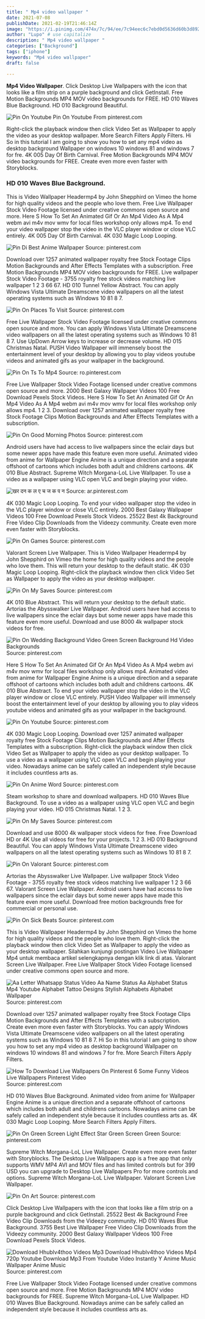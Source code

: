 ```yaml
---
title: " Mp4 video wallpaper "
date: 2021-07-08
publishDate: 2021-02-19T21:46:14Z
image: "https://i.pinimg.com/474x/7c/94/ee/7c94eec6c7ebd0d5636d60b3d89260ca.jpg"
author: "Lupo" # use capitalize
description: " Mp4 video wallpaper "
categories: ["Background"]
tags: ["iphone"]
keywords: "Mp4 video wallpaper"
draft: false

---
```



**Mp4 Video Wallpaper**. Click Desktop Live Wallpapers with the icon that looks like a film strip on a purple background and click GetInstall. Free Motion Backgrounds MP4 MOV video backgrounds for FREE. HD 010 Waves Blue Background. HD 010 Background Beautiful.

![Pin On Youtube](https://i.pinimg.com/originals/bf/5e/ab/bf5eab474af9abfd1723a43bb575a260.jpg "Pin On Youtube")
Pin On Youtube From pinterest.com


Right-click the playback window then click Video Set as Wallpaper to apply the video as your desktop wallpaper. More Search Filters Apply Filters. Hi So in this tutorial I am going to show you how to set any mp4 video as desktop background Wallpaper on windows 10 windows 81 and windows 7 for fre. 4K 005 Day Of Birth Carnival. Free Motion Backgrounds MP4 MOV video backgrounds for FREE. Create even more even faster with Storyblocks.

### HD 010 Waves Blue Background.

This is Video Wallpaper Headermp4 by John Shepphird on Vimeo the home for high quality videos and the people who love them. Free Live Wallpaper Stock Video Footage licensed under creative commons open source and more. Here S How To Set An Animated Gif Or An Mp4 Video As A Mp4 webm avi m4v mov wmv for local files workshop only allows mp4. To end your video wallpaper stop the video in the VLC player window or close VLC entirely. 4K 005 Day Of Birth Carnival. 4K 030 Magic Loop Looping.


![Pin Di Best Anime Wallpaper](https://i.pinimg.com/originals/94/3b/20/943b203be197c8a101fdc23dfc929c1e.jpg "Pin Di Best Anime Wallpaper")
Source: pinterest.com

Download over 1257 animated wallpaper royalty free Stock Footage Clips Motion Backgrounds and After Effects Templates with a subscription. Free Motion Backgrounds MP4 MOV video backgrounds for FREE. Live wallpaper Stock Video Footage - 3755 royalty free stock videos matching live wallpaper 1 2 3 66 67. HD 010 Tunnel Yellow Abstract. You can apply Windows Vista Ultimate Dreamscene video wallpapers on all the latest operating systems such as Windows 10 81 8 7.

![Pin On Places To Visit](https://i.pinimg.com/originals/e8/ec/87/e8ec87427523f44c1a976cf958bab46f.jpg "Pin On Places To Visit")
Source: pinterest.com

Free Live Wallpaper Stock Video Footage licensed under creative commons open source and more. You can apply Windows Vista Ultimate Dreamscene video wallpapers on all the latest operating systems such as Windows 10 81 8 7. Use UpDown Arrow keys to increase or decrease volume. HD 015 Christmas Natal. PUSH Video Wallpaper will immensely boost the entertainment level of your desktop by allowing you to play videos youtube videos and animated gifs as your wallpaper in the background.

![Pin On Ts To Mp4](https://i.pinimg.com/736x/d3/db/7e/d3db7ee278cf0967609b21a3da48ddea.jpg "Pin On Ts To Mp4")
Source: ro.pinterest.com

Free Live Wallpaper Stock Video Footage licensed under creative commons open source and more. 2000 Best Galaxy Wallpaper Videos 100 Free Download Pexels Stock Videos. Here S How To Set An Animated Gif Or An Mp4 Video As A Mp4 webm avi m4v mov wmv for local files workshop only allows mp4. 1 2 3. Download over 1257 animated wallpaper royalty free Stock Footage Clips Motion Backgrounds and After Effects Templates with a subscription.

![Pin On Good Morning Photos](https://i.pinimg.com/736x/bd/89/8d/bd898d6484242e48c0e4fecee1065831.jpg "Pin On Good Morning Photos")
Source: pinterest.com

Android users have had access to live wallpapers since the eclair days but some newer apps have made this feature even more useful. Animated video from anime for Wallpaper Engine Anime is a unique direction and a separate offshoot of cartoons which includes both adult and childrens cartoons. 4K 010 Blue Abstract. Supreme Witch Morgana-LoL Live Wallpaper. To use a video as a wallpaper using VLC open VLC and begin playing your video.

![खर दन क ल ए च ज क प न](https://i.pinimg.com/originals/24/f4/cf/24f4cffccbc63a169f3a0c25c1f2286d.jpg "खर दन क ल ए च ज क प न")
Source: ar.pinterest.com

4K 030 Magic Loop Looping. To end your video wallpaper stop the video in the VLC player window or close VLC entirely. 2000 Best Galaxy Wallpaper Videos 100 Free Download Pexels Stock Videos. 25522 Best 4k Background Free Video Clip Downloads from the Videezy community. Create even more even faster with Storyblocks.

![Pin On Games](https://i.pinimg.com/originals/69/25/39/692539336523963886e01bf46c1ba192.jpg "Pin On Games")
Source: pinterest.com

Valorant Screen Live Wallpaper. This is Video Wallpaper Headermp4 by John Shepphird on Vimeo the home for high quality videos and the people who love them. This will return your desktop to the default static. 4K 030 Magic Loop Looping. Right-click the playback window then click Video Set as Wallpaper to apply the video as your desktop wallpaper.

![Pin On My Saves](https://i.pinimg.com/originals/2a/2e/8f/2a2e8f748fb9450cb74b9b030d0ec411.gif "Pin On My Saves")
Source: pinterest.com

4K 010 Blue Abstract. This will return your desktop to the default static. Artorias the Abysswalker Live Wallpaper. Android users have had access to live wallpapers since the eclair days but some newer apps have made this feature even more useful. Download and use 8000 4k wallpaper stock videos for free.

![Pin On Wedding Background Video Green Screen Background Hd Video Backgrounds](https://i.pinimg.com/originals/69/51/e6/6951e60bb193f8c895db5d0e73c95fef.jpg "Pin On Wedding Background Video Green Screen Background Hd Video Backgrounds")
Source: pinterest.com

Here S How To Set An Animated Gif Or An Mp4 Video As A Mp4 webm avi m4v mov wmv for local files workshop only allows mp4. Animated video from anime for Wallpaper Engine Anime is a unique direction and a separate offshoot of cartoons which includes both adult and childrens cartoons. 4K 010 Blue Abstract. To end your video wallpaper stop the video in the VLC player window or close VLC entirely. PUSH Video Wallpaper will immensely boost the entertainment level of your desktop by allowing you to play videos youtube videos and animated gifs as your wallpaper in the background.

![Pin On Youtube](https://i.pinimg.com/originals/bf/5e/ab/bf5eab474af9abfd1723a43bb575a260.jpg "Pin On Youtube")
Source: pinterest.com

4K 030 Magic Loop Looping. Download over 1257 animated wallpaper royalty free Stock Footage Clips Motion Backgrounds and After Effects Templates with a subscription. Right-click the playback window then click Video Set as Wallpaper to apply the video as your desktop wallpaper. To use a video as a wallpaper using VLC open VLC and begin playing your video. Nowadays anime can be safely called an independent style because it includes countless arts as.

![Pin On Anime Word](https://i.pinimg.com/736x/8c/12/76/8c127648347251ed97694a2a822b7f2c.jpg "Pin On Anime Word")
Source: pinterest.com

Steam workshop to share and download wallpapers. HD 010 Waves Blue Background. To use a video as a wallpaper using VLC open VLC and begin playing your video. HD 015 Christmas Natal. 1 2 3.

![Pin On My Saves](https://i.pinimg.com/originals/58/8e/5b/588e5b6dad1a9acf3e99394a3f02d89f.png "Pin On My Saves")
Source: pinterest.com

Download and use 8000 4k wallpaper stock videos for free. Free Download HD or 4K Use all videos for free for your projects. 1 2 3. HD 010 Background Beautiful. You can apply Windows Vista Ultimate Dreamscene video wallpapers on all the latest operating systems such as Windows 10 81 8 7.

![Pin On Valorant](https://i.pinimg.com/originals/6b/cc/df/6bccdf26bfb6203d9d12246fa98a22b4.png "Pin On Valorant")
Source: pinterest.com

Artorias the Abysswalker Live Wallpaper. Live wallpaper Stock Video Footage - 3755 royalty free stock videos matching live wallpaper 1 2 3 66 67. Valorant Screen Live Wallpaper. Android users have had access to live wallpapers since the eclair days but some newer apps have made this feature even more useful. Download free motion backgrounds free for commercial or personal use.

![Pin On Sick Beats](https://i.pinimg.com/originals/cc/26/66/cc266609d0eb24f99bcdf5842ef76f8e.jpg "Pin On Sick Beats")
Source: pinterest.com

This is Video Wallpaper Headermp4 by John Shepphird on Vimeo the home for high quality videos and the people who love them. Right-click the playback window then click Video Set as Wallpaper to apply the video as your desktop wallpaper. Silahkan kunjungi postingan Video Live Wallpaper Mp4 untuk membaca artikel selengkapnya dengan klik link di atas. Valorant Screen Live Wallpaper. Free Live Wallpaper Stock Video Footage licensed under creative commons open source and more.

![Aa Letter Whatsapp Status Video Aa Name Status Aa Alphabet Status Mp4 Youtube Alphabet Tattoo Designs Stylish Alphabets Alphabet Wallpaper](https://i.pinimg.com/564x/8e/48/0f/8e480fa744fdd47181a6c5bfff147694.jpg "Aa Letter Whatsapp Status Video Aa Name Status Aa Alphabet Status Mp4 Youtube Alphabet Tattoo Designs Stylish Alphabets Alphabet Wallpaper")
Source: pinterest.com

Download over 1257 animated wallpaper royalty free Stock Footage Clips Motion Backgrounds and After Effects Templates with a subscription. Create even more even faster with Storyblocks. You can apply Windows Vista Ultimate Dreamscene video wallpapers on all the latest operating systems such as Windows 10 81 8 7. Hi So in this tutorial I am going to show you how to set any mp4 video as desktop background Wallpaper on windows 10 windows 81 and windows 7 for fre. More Search Filters Apply Filters.

![How To Download Live Wallpapers On Pinterest 6 Some Funny Videos Live Wallpapers Pinterest Video](https://i.pinimg.com/736x/01/96/4f/01964f2ad31edc65aac4685c0a22a192.jpg "How To Download Live Wallpapers On Pinterest 6 Some Funny Videos Live Wallpapers Pinterest Video")
Source: pinterest.com

HD 010 Waves Blue Background. Animated video from anime for Wallpaper Engine Anime is a unique direction and a separate offshoot of cartoons which includes both adult and childrens cartoons. Nowadays anime can be safely called an independent style because it includes countless arts as. 4K 030 Magic Loop Looping. More Search Filters Apply Filters.

![Pin On Green Screen Light Effect Star Green Screen Green](https://i.pinimg.com/564x/e1/fa/f1/e1faf1acfb7f69ff131b2df1bcd642bb.jpg "Pin On Green Screen Light Effect Star Green Screen Green")
Source: pinterest.com

Supreme Witch Morgana-LoL Live Wallpaper. Create even more even faster with Storyblocks. The Desktop Live Wallpapers app is a free app that only supports WMV MP4 AVI and MOV files and has limited controls but for 399 USD you can upgrade to Desktop Live Wallpapers Pro for more controls and options. Supreme Witch Morgana-LoL Live Wallpaper. Valorant Screen Live Wallpaper.

![Pin On Art](https://i.pinimg.com/originals/d8/71/94/d87194bd9735cb0af3323a8c79edea5f.jpg "Pin On Art")
Source: pinterest.com

Click Desktop Live Wallpapers with the icon that looks like a film strip on a purple background and click GetInstall. 25522 Best 4k Background Free Video Clip Downloads from the Videezy community. HD 010 Waves Blue Background. 3755 Best Live Wallpaper Free Video Clip Downloads from the Videezy community. 2000 Best Galaxy Wallpaper Videos 100 Free Download Pexels Stock Videos.

![Download Hhublv4thoo Videos Mp3 Download Hhublv4thoo Videos Mp4 720p Youtube Download Mp3 From Youtube Video Instantly Y Anime Music Wallpaper Anime Music](https://i.pinimg.com/474x/7c/94/ee/7c94eec6c7ebd0d5636d60b3d89260ca.jpg "Download Hhublv4thoo Videos Mp3 Download Hhublv4thoo Videos Mp4 720p Youtube Download Mp3 From Youtube Video Instantly Y Anime Music Wallpaper Anime Music")
Source: pinterest.com

Free Live Wallpaper Stock Video Footage licensed under creative commons open source and more. Free Motion Backgrounds MP4 MOV video backgrounds for FREE. Supreme Witch Morgana-LoL Live Wallpaper. HD 010 Waves Blue Background. Nowadays anime can be safely called an independent style because it includes countless arts as.

